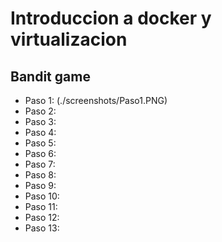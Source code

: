 # Introduccion a docker y virtualizacion

## Bandit game
- Paso 1:
(./screenshots/Paso1.PNG)
- Paso 2:
- Paso 3:
- Paso 4:
- Paso 5:
- Paso 6:
- Paso 7:
- Paso 8:
- Paso 9:
- Paso 10:
- Paso 11:
- Paso 12:
- Paso 13: